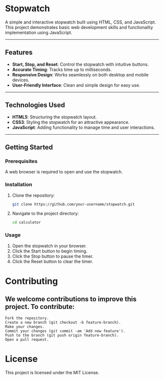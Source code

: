 # Stopwatch

A simple and interactive stopwatch built using HTML, CSS, and JavaScript. This project demonstrates basic web development skills and functionality implementation using JavaScript.

---

## Features

- **Start, Stop, and Reset**: Control the stopwatch with intuitive buttons.
- **Accurate Timing**: Tracks time up to milliseconds.
- **Responsive Design**: Works seamlessly on both desktop and mobile devices.
- **User-Friendly Interface**: Clean and simple design for easy use.

---

## Technologies Used

- **HTML5**: Structuring the stopwatch layout.
- **CSS3**: Styling the stopwatch for an attractive appearance.
- **JavaScript**: Adding functionality to manage time and user interactions.

---

## Getting Started

### Prerequisites

A web browser is required to open and use the stopwatch.

### Installation

1. Clone the repository:
   ```bash
   git clone https://github.com/your-username/stopwatch.git
2. Navigate to the project directory:
   ```bash
   cd calculator

### Usage
1. Open the stopwatch in your browser.
2. Click the Start button to begin timing.
3. Click the Stop button to pause the timer.
4. Click the Reset button to clear the timer.

# Contributing

  ## We welcome contributions to improve this project. To contribute:

    Fork the repository.
    Create a new branch (git checkout -b feature-branch).
    Make your changes.
    Commit your changes (git commit -am 'Add new feature').
    Push to the branch (git push origin feature-branch).
    Open a pull request.

# License
This project is licensed under the MIT License.


